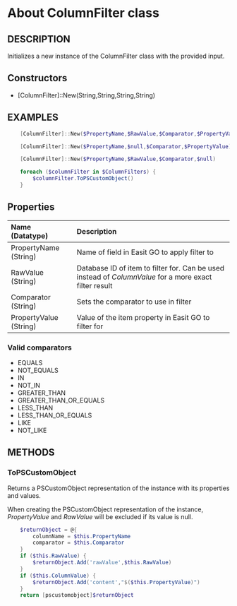 # About ColumnFilter class

## DESCRIPTION

Initializes a new instance of the ColumnFilter class with the provided input.

## Constructors

* \[ColumnFilter\]::New(String,String,String,String)

## EXAMPLES

```powershell
    [ColumnFilter]::New($PropertyName,$RawValue,$Comparator,$PropertyValue)
```

```powershell
    [ColumnFilter]::New($PropertyName,$null,$Comparator,$PropertyValue)
```

```powershell
    [ColumnFilter]::New($PropertyName,$RawValue,$Comparator,$null)
```

```powershell
    foreach ($columnFilter in $ColumnFilters) {
        $columnFilter.ToPSCustomObject()
    }
```

## Properties

|Name (Datatype)|Description|
|:--|:--|
|PropertyName (String)|Name of field in Easit GO to apply filter to|
|RawValue (String)|Database ID of item to filter for. Can be used instead of *ColumnValue* for a more exact filter result|
|Comparator (String)|Sets the comparator to use in filter|
|PropertyValue (String)|Value of the item property in Easit GO to filter for|

### Valid comparators

* EQUALS
* NOT_EQUALS
* IN
* NOT_IN
* GREATER_THAN
* GREATER_THAN_OR_EQUALS
* LESS_THAN
* LESS_THAN_OR_EQUALS
* LIKE
* NOT_LIKE

## METHODS

### ToPSCustomObject

Returns a PSCustomObject representation of the instance with its properties and values.

When creating the PSCustomObject representation of the instance, *PropertyValue* and *RawValue* will be excluded if its value is null.

```powershell
    $returnObject = @{
        columnName = $this.PropertyName
        comparator = $this.Comparator
    }
    if ($this.RawValue) {
        $returnObject.Add('rawValue',$this.RawValue)
    }
    if ($this.ColumnValue) {
        $returnObject.Add('content',"$($this.PropertyValue)")
    }
    return [pscustomobject]$returnObject
```
